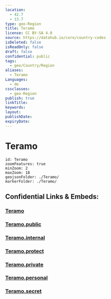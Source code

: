 ```yaml
---
location:
  - 42.7
  - 13.7
type: geo-Region
title: Teramo
license: CC BY-SA 4.0
source: https://datahub.io/core/country-codes
isDeleted: false
isReadOnly: false
draft: false
confidential: public
tags:
  - geo/Country/Region
aliases:
  - Teramo
Languages:
  - de
cssclasses:
  - geo-Region
publish: true
linkTitle:
keywords:
layout:
publishDate:
expiryDate:
---
```


# Teramo

```leaflet
id: Teramo
zoomFeatures: true 
minZoom: 2 
maxZoom: 18
geojsonFolder: ./Teramo/
markerFolder: ./Teramo/
```


## Confidential Links & Embeds: 

### [Teramo](/_Standards/Earth/Continent/Europe/Europe~South/Italy/regions~Italy/Abruzzo/Teramo.md) 

### [Teramo.public](/_public/Earth/Continent/Europe/Europe~South/Italy/regions~Italy/Abruzzo/Teramo.public.md) 

### [Teramo.internal](/_internal/Earth/Continent/Europe/Europe~South/Italy/regions~Italy/Abruzzo/Teramo.internal.md) 

### [Teramo.protect](/_protect/Earth/Continent/Europe/Europe~South/Italy/regions~Italy/Abruzzo/Teramo.protect.md) 

### [Teramo.private](/_private/Earth/Continent/Europe/Europe~South/Italy/regions~Italy/Abruzzo/Teramo.private.md) 

### [Teramo.personal](/_personal/Earth/Continent/Europe/Europe~South/Italy/regions~Italy/Abruzzo/Teramo.personal.md) 

### [Teramo.secret](/_secret/Earth/Continent/Europe/Europe~South/Italy/regions~Italy/Abruzzo/Teramo.secret.md)

